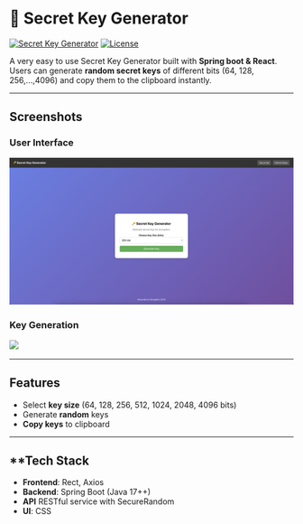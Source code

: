 # 🔑 Secret Key Generator

[![Secret Key Generator](https://img.shields.io/badge/Built%20With-Spring%20Boot%20&%20React-blue.svg?style=flat-square)](https://spring.io/)
[![License](https://img.shields.io/badge/license-MIT-green.svg)](LICENSE)

A very easy to use Secret Key Generator built with **Spring boot & React**.
Users can generate **random secret keys** of different bits (64, 128, 256,...,4096)
and copy them to the clipboard instantly. 

---

## **Screenshots**
### **User Interface**
<img src="screenshots/screenshot1.png" width="800">

### **Key Generation**
<img src="screenshots/key-generated.png" width="800">

---

## **Features** 
- Select **key size** (64, 128, 256, 512, 1024, 2048, 4096 bits)
- Generate **random** keys
- **Copy keys** to clipboard

---

## **Tech Stack
- **Frontend**: Rect, Axios
- **Backend**: Spring Boot (Java 17++)
- **API** RESTful service with SecureRandom
- **UI**: CSS





